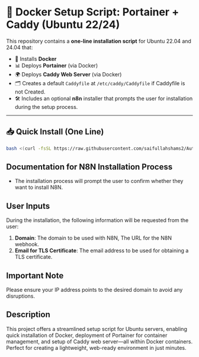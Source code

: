 # 🚀 Docker Setup Script: Portainer + Caddy (Ubuntu 22/24)

This repository contains a **one-line installation script** for Ubuntu 22.04 and 24.04 that:

- 🐳 Installs **Docker**
- 📊 Deploys **Portainer** (via Docker)
- 🌍 Deploys **Caddy Web Server** (via Docker)
- 🗂️ Creates a default `Caddyfile` at `/etc/caddy/Caddyfile` if Caddyfile is not Created.
- 🛠️ Includes an optional **n8n** installer that prompts the user for installation during the setup process.

---

## 📥 Quick Install (One Line)

```bash
bash <(curl -fsSL https://raw.githubusercontent.com/saifullahshams2/Auto-Install-Docker/main/install.sh)
```

## Documentation for N8N Installation Process

- The installation process will prompt the user to confirm whether they want to install N8N.

## User Inputs

During the installation, the following information will be requested from the user:

1. **Domain**: The domain to be used with N8N, The URL for the N8N webhook.
2. **Email for TLS Certificate**: The email address to be used for obtaining a TLS certificate.

## Important Note

Please ensure your IP address points to the desired domain to avoid any disruptions.

## Description

This project offers a streamlined setup script for Ubuntu servers, enabling quick installation of Docker, deployment of Portainer for container management, and setup of Caddy web server—all within Docker containers. Perfect for creating a lightweight, web-ready environment in just minutes.
